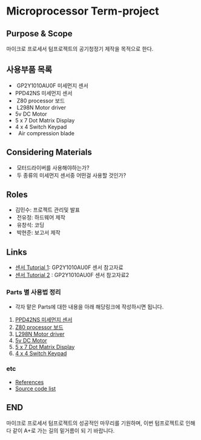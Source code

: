 # Microprocessor Term-project

## Purpose & Scope
마이크로 프로세서 텀프로젝트의 공기청정기 제작을 목적으로 한다.

## 사용부품 목록

*  GP2Y1010AU0F 미세먼지 센서
*  PPD42NS 미세먼지 센서
*  Z80 processor 보드
*  L298N Motor driver
*   5v DC Motor
*   5 x 7 Dot Matrix Display
*   4 x 4 Switch Keypad
*   Air compression blade

## Considering Materials

*  모터드라이버를 사용해야하는가?
*  두 종류의 미세먼지 센서중 어떤걸 사용할 것인가?

## Roles

*  김민수: 프로젝트 관리및 발표
*  전유정: 하드웨어 제작
*  유창석: 코딩
*  박현준: 보고서 제작



## Links
* [센서 Tutorial 1](http://www.makewith.co/page/project/801/story/1741/): GP2Y1010AU0F 센서 참고자료
* [센서 Tutorial 2](http://www.iamamaker.kr/ko/tutorials/arduino/%EC%95%84%EB%91%90%EC%9D%B4%EB%85%B8-%EB%AF%B8%EC%84%B8%EB%A8%BC%EC%A7%80-%EC%84%BC%EC%84%9Cgp2y1010au0f-%EC%BD%94%EB%94%A9%ED%95%98%EA%B8%B0/) : GP2Y1010AU0F 센서 참고자료2



### Parts 별 사용법 정리

* 각자 맡은 Parts에 대한 내용을 아래 해당링크에 작성하시면 됩니다.

1.  [PPD42NS 미세먼지 센서](./docs/PPD42NS.md)
2.  [Z80 processor 보드](./docs/Z80Board.md)
3.  [L298N Motor driver](./docs/L298NMotordriver.md)
4.  [5v DC Motor](./docs/5vDCMotor.md)
5.  [5 x 7 Dot Matrix Display](./docs/5x7DotMatrixDisplay.md)
6.  [4 x 4 Switch Keypad](./docs/4x4SwitchKeypad.md)



### etc

* [References](./docs/References.md)
* [Source code list](./src/README.md)




## END

  마이크로 프로세서 텀프로젝트의 성공적인 마무리를 기원하며, 이번 텀프로젝트로 인해 다 같이 A+로 가는 길의 밑거름이 되
기 바랍니다.
